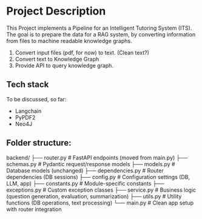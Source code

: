 # Project Description

This Project implements a Pipeline for an Intelligent Tutoring System (ITS). The goal is to prepare the data for a RAG system,
by converting information from files to machine readable knowledge graphs.

1. Convert input files (pdf, for now) to text. (Clean text?)
2. Convert text to Knowledge Graph
3. Provide API to query knowledge graph.

## Tech stack

To be discussed, so far:

- Langchain
- PyPDF2
- Neo4J


## Folder structure:

backend/
├── router.py         # FastAPI endpoints (moved from main.py)
├── schemas.py        # Pydantic request/response models
├── models.py         # Database models (unchanged)
├── dependencies.py   # Router dependencies (DB sessions)
├── config.py         # Configuration settings (DB, LLM, app)
├── constants.py      # Module-specific constants
├── exceptions.py     # Custom exception classes
├── service.py        # Business logic (question generation, evaluation, summarization)
├── utils.py          # Utility functions (DB operations, text processing)
└── main.py           # Clean app setup with router integration